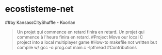 # ecostisteme-net
##by KansassCityShuffle - Koorlan
>Un projet qui commence en retard finira en retard.
Un projet qui commence à l'heure finira en retard.
#Project
Move our local C project into a local multiplayer game
#How-to
makefile not written but compile w/ gcc -o prog.out main.c -lpthread 
#Contributions
